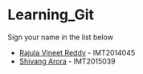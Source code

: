 # Learning_Git

Sign your name in the list below

- [Rajula Vineet Reddy](http://github.com/rajula96reddy/) - IMT2014045
- [Shivang Arora](http://github.com/arorashivang97/) - IMT2015039
